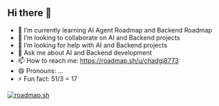 ## Hi there 👋

- 🌱 I’m currently learning AI Agent Roadmap and Backend Roadmap
- 👯 I’m looking to collaborate on AI and Backend projects
- 🤔 I’m looking for help with AI and Backend projects
- 💬 Ask me about AI and Backend development
- 📫 How to reach me: https://roadmap.sh/u/chadgi8773
- 😄 Pronouns: ...
- ⚡ Fun fact: 51/3 = 17


[![roadmap.sh](https://roadmap.sh/card/tall/681a332e3da6ef58483436c6?variant=dark&roadmaps=php%2Cai-agents%2Cgit-github%2Cbackend)](https://roadmap.sh)
